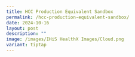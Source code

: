 ```yaml
---
title: HCC Production Equivalent Sandbox
permalink: /hcc-production-equivalent-sandbox/
date: 2024-10-16
layout: post
description: ""
image: /images/IHiS HealthX Images/Cloud.png
variant: tiptap
---
```

